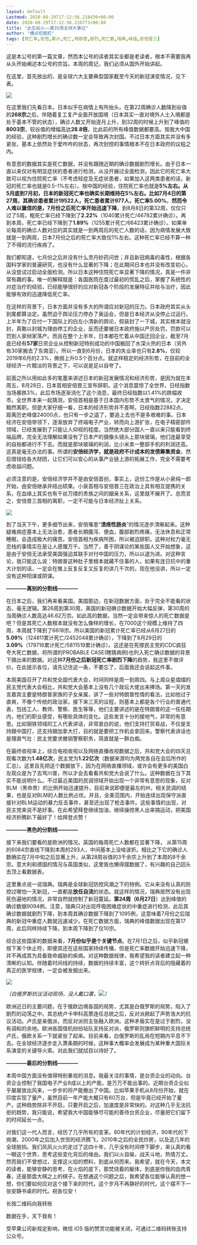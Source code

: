 ```yaml
---
layout: default
Lastmod: 2020-08-29T17:12:56.218436+00:00
date: 2020-08-29T17:12:56.216771+00:00
title: "此生如火——第35周全球大事记"
author: "槽点挖掘机"
tags: [死亡率,安倍,累计,死亡,特朗普,剧烈,死亡数,瑞典,峰值,安倍晋三]
---
```


这是本公号的第一篇文章，然而本公号的读者其实全都是老读者，根本不需要我再从头开始阐述本公号的宗旨。本周的周记，我们必须从国外开始讲起。

在这里，首先放出的，是全球六大主要典型国家截至今天的新冠演变情况，见下表。

![](https://images.weserv.nl/?url=https%3A//mmbiz.qpic.cn/mmbiz_png/v067TzXMibbvTCT5eknNwngicoyZGevQO4GndeFrsia2tInt7e5MzibwRZT1ITFDkicFL6jURWhxds0ng1RKaU4Z3ibg/640%3Fwx_fmt%3Dpng)

在这里我们先看日本。日本似乎在病情上有所抬头。在第22周确诊人数降到谷值的**268宗**之后，伴随着复工复产全面开放国境（日本其实一直对境外人士入境都是处于基本不管的状态），确诊人数又开始逐月上升，到32周的时候上升到了峰值的**8003宗**，较谷值的增幅高达**28.8倍**，比此前的所有峰值数据都要高。按我大中国的经验，这种剧烈增长的确诊数一定会导致再次封国。不过日本方面其实并没有多紧张，基本上依然处于爱咋咋的状态，再次封控的事情根本不在日本政府的议程之内。

有意思的数据其实是死亡数据，并没有跟随近期的确诊数据剧烈增长。由于日本一直以来仅对有明显症状的患者进行检测，从没开展过全面检测，因此它的死亡率大致可以视为住院死亡率（不考虑轻症及无症状患者，如果加入这两类患者的话，新冠的死亡率也就是0.5-1%左右）。按中国的经验，住院死亡率也就是**5%**左右。从5月底到7月初，日本的新冠死亡率也确实长期维持在5%左右。比如7月4日的第27周，其确诊患者累计19522人，死亡患者累计977人，死亡率**5.00%**。**然而令人难以置信的是，7月份之后死亡率开始迅速下降**，到8月8日的第32周，仅仅只过了5周，粗死亡率已经下降到了**2.22%**（1040累计死亡/46782累计确诊）。再到本周，死亡率已经下降到了**1.89%**（1255累计死亡/66423累计确诊）。如果单论每周的确诊人数对应的其实就是一到两周后的死亡人数的话，因为病情发展大致就是一到两周，日本7月份之后的死亡率大致仅1%左右。这种死亡率已经不算一种了不得的流行疾病了。

我们都知道，七月份之后并没有什么灵丹妙药问世；并且新冠病毒的毒性，根据各国科学家的普遍研究，也没有什么显著的下降；在此期间日本也并没有改变初心，从没尝试过启动全面检测。所以日本这种住院死亡率显著下降的情况，真是一件非常有趣的事。唯一的解释就是：各国医院在度过最初的慌乱之后，掌握了系统性的对症治疗的经验，已经能够很好的应对新冠各个阶段的发展特征并给与治疗，因此能够有效的迅速降低死亡率。

在这样的背景下，日本方面并没有多大的所谓应对新冠的压力。日本政府其实从头到尾都算淡定。虽然迫于舆论压力停办了奥运会，但是日本经济从没停止过运行。上半年为了应付一下国际上的白左小清新的舆论，假装封了一下城，其实根本就没封，真敢以封城为理由停工的企业，反而还要被日本政府施以严厉处罚，罚款可以罚到人家倾家荡产。而且在整个上半年，日本都在忙着从中国迁回企业，截至7月底已经有**57家**日资企业从控制新冠特别成功的中国搬回了水深火热的日本（另外有30家搬去了东南亚）。所以一直到6月份，日本的失业率也只有**2.8%**，仅较2019年6月的2.3%，微弱上升0.5个百分点。就这样稳定的经济形势，在目前的全球经济一片黯淡的背景之下，可以说是足以自夸了。  

前面之所以用如此多的笔墨来讲述日本的新冠发展情况和经济形势，是因为就在本周五，8月28日，日本首相安倍晋三宣布辞职。这个消息震惊了全世界，日经指数当场暴跌3%，此后市场逐渐消化了这个消息，最终日经指数以1.41%的跌幅收市。全世界本来一起猜测，安倍首相是基于日本国内形势不太景气的情况，才决定黯然离职。但是大家仔细一看，日本的经济形势并不差啊，日经指数22882点，距离历史峰值24000点，也只有一步之遥了，要追上去也不是多艰难的事。日本经济在安倍带领下，逐渐放弃了终端电子产业，转而向上游扩张，在电子精密部件领域，已经发展到了只能让人仰视的程度。当然绝大部分国人一直以来只能看到终端品牌，完全无法理解如果没有了日本产的摄像头镜头上那块玻璃，他们连最享受的自拍都进行不下去。而就是那块玻璃的利润，比小米卖一整部手机的利润还高。这真是毫无办法的事。所谓的**安倍经济学，就是政府不计成本的发债筹集资金**，然后借钱给各大财团，让它们可以安心的从事产业链上游的拓展工作，完全不需要考虑收益问题。

必须注意的是，安倍经济学并不是由安倍首创，事实上，这份工作是从小泉纯一郎开始，由安倍继承并结出硕果。小泉首相与安倍晋三在政治上具有相互提携的关系，在血缘上其实也有千丝万缕的贵族之间的姻亲关系，这里就不展开了。总而言之，安倍晋三首相的离职，一定不可能与日本经济扯上关系。

![](https://images.weserv.nl/?url=https%3A//mmbiz.qpic.cn/mmbiz_jpg/v067TzXMibbvTCT5eknNwngicoyZGevQO4PGhEx2f1WsfL279YnVvWnrgbvGEQIJwWnBjz9l2MBZK7baDHQ1ywOQ/640%3Fwx_fmt%3Djpeg)

到了当天下午，更多细节出来，安倍罹患“**溃疡性肠炎**”的情况逐步清晰起来。这种疑难病症基本上无法治愈，患者长期腹泻、便血，腹部剧烈疼痛，无法休息和正常睡眠，会造成极大的痛苦。安倍首相为疾病所困，所以被迫辞职。这种对权力毫无恋栈的事情实在是让人感慨万千。当然了，善于阴谋论的某些国人又开始想象，这是由于安倍无法承受美国强迫其联手对付中国的压力，所以以退为进。对这种言论，我只能这么说：特朗普这种肚子里根本就藏不住事的人，如果有连日抗中的重大计划的话，一定会在推上反复反复又反复的讲几千次的，现在他没讲，所以一定没有这种阳谋或阴谋。

**————离别的分割线————**  

在日本之后，我们再来看美国。美国那边，在新冠数据方面，处于完全不能看的状态，毫无逻辑。第26周到第30周，美国的新冠确诊数据开始大幅反弹，第30周的当周确诊人数高达46.62万宗。如此高的数据，当然一定会带来惊人的死亡数据是吧？但是其死亡人数根本就没有怎么像样的增长，在7000这个规模上维持了四周，本周就下降到了6618宗。所以美国的新冠累计死亡率已经从6月27日的**5.09%**（124811累计死亡/2452048累计确诊），下降到了8月29日的**3.09%**（179716累计死亡/5811519累计确诊）。这还是在死撑民主党的CDC疯狂夸大死亡数据，将所谓的PROBABLE CASE(瞎猜病例)也列入死亡确诊数据的背景下搞出来的数据。对这种**7月份之后新冠死亡率剧烈下降**的趋势，我这里不做评价。在此提示各位，请先记住这一条，不要忘了，后面我还会说起这件事。

本周美国召开了共和党全国代表大会，时间同样是周一到周四。与上周众星熠熠的民主党代表大会相比，共和党大会基本上没有几个政坛大佬出来捧场。第一天的发言嘉宾主要是特朗普家族的子女亲属，讲了一些对特朗普性情的看法，比如他过于直爽，不像个传统的政治家。接下来三天的议程，则基本上都是各个行业的普通代表，包括工人、教师、警察、医生等等，他们主要讲述的是在特朗普的这一任任期内，他们的职业感受，有哪些具体的变化。这些发言十分的接地气，非常的有意思。比如钢铁领域的工人代表讲话，非常直白的说，他们支持打贸易战，不仅是支持跟中国打，还支持跟加拿大打，目的就是要把工作机会拿回来。警察代表讲话也是理直气壮：民主党要求撤销警察职务，简直就是一群白痴。  

在最终收视率上，综合电视收视以及网络直播收视数据之后，共和党大会的四天总观看次数为**1.48亿次**，民主党为**1.22亿次**（数据来源均为两党各自在会后所作的汇总）。这里且先把这个数据放下，因为在网络直播领域，或许会有更多的美国白左观众是为了去骂川普，所以才会去看看共和党大会说了什么。这种数据在当下其实不能说明什么。不过最近美国的民调领域开始出现一个非常有意思的现象，反对BLM（黑命贵）的比例开始迅速提升，目前来说即便是最左的州，相关民调的结果，也是反对BLM的人数比例占优。并且，全美范围内，开始连续出现保守派直接针对BLM运动的暴力反击事件，甚至还出现了枪击事件。这些事情的出现，对民主党来说不是好事。在此希望拜登继续加油，继续操控黑人出来搞运动，把美国经济折腾趴下最好了！给拜登点赞！

**————黑色的分割线————**

接下来我们要看的是欧洲的情况。英国的每周死亡人数都在显著下降， 从第15周的6084宗直线下降到本周的293人，中间基本上没啥波折。相比之下它的确诊人数确实在7月中旬之后显著上升，从第28周谷值的3千余宗上升到了本周的8千余宗。意大利和德国的情况与英国类似，这里我也懒得摆数据了，有兴趣的自己回头去顶上看数据表。

这里重点说一说瑞典。瑞典是全球新冠防控风潮之下的特例。它从来没有认真的防控过哪怕一天新冠，一直都是**放任自流**的状态。就这样的情况，瑞典居然没有出现死伤遍地的情况，非常自然就控制了新冠蔓延。**第24周（6月27日**）达到峰值的确诊数据9094例，注意，瑞典只对出现呼吸困难症状的中重症进行检测，此后其确诊数据就剧烈下降，到本周其确诊数据下降到了1095例，这意味着7月份之后瑞典的新冠中重症人数就迅速减少。在死亡数据方面，瑞典的峰值数据出现在第17周，此后同样持续下降，到本周下降到了仅10宗。  

综合这些国家的数据来看，**7月份似乎是个关键节点**。在7月1日之后，似乎新冠被按下某个休止符，即便其还在这些国家持续传播，但是死亡率数据开始迅速下降，并不再成其为具备致命威胁的疾病。对这种数据规律，我希望我的读者建立起一种清晰的认知。伴随着时间线的持续，数据的持续丰富，这个转折点背后的隐藏着的真正的医学规律，一定会被发掘出来。

![](https://images.weserv.nl/?url=https%3A//mmbiz.qpic.cn/mmbiz_jpg/v067TzXMibbvTCT5eknNwngicoyZGevQO4ibKIGRyia733IszquicacdWHBFq5shq5wcWc1NPL9lhfz3unJsxaiaKpBA/640%3Fwx_fmt%3Djpeg)

_（白俄罗斯抗议活动现场，没人戴口罩，![](https://images.weserv.nl/?url=https%3A//mmbiz.qpic.cn/mmbiz_png/v067TzXMibbvTCT5eknNwngicoyZGevQO4Gz8LAUr73iansPxlQEHxHgC6PRBy1icQ33OVDiaaMvRLwwcib1jeZwh23g/640%3Fwx_fmt%3Dpng)）_  

欧洲近日的主要问题，在于俄欧边境各国的局势，尤其是白俄罗斯的局势，陷入了剧烈的动荡之中。其总统卢卡申科高票连任总统之后，反对派掀起了声势浩大的抗议活动。卢氏是亲俄派，而反对派则主张融入欧洲。这种矛盾实在是过于剧烈，没有调和的余地。欧洲各国借机纷纷站队支持反对派，俄罗斯则旗帜鲜明的支持总统卢氏，俄欧关系一下就紧张了起来。目前来看，白俄罗斯的乱局在短期内平息不下去。在全球经济逐步走入萧条期的时候，这种事大概率会发展成为某种重大国际关系演变的关键导火索。对此我们就拭目以待好了。  

**————最后的分割线————**

本周中国方面没有值得特别重视的消息。我最关注的事情，是台资企业的动向。台资企业控制了我国电子产业8成以上的产能，是万万不能出事的。近期台资企业似乎屡屡放出风来，一步步的将产能撤出了中国。比如苹果手机从8月份开始，就在印度实现了量产，虽然目前一年产能大概只有60万台，但是毕竟已经开始了量产。这种趋势除非不开启，只要开启之后，加速度是非常快的。对这种几乎无法抗拒的趋势，我只能说，希望我大中国能够尽可能的善待台资企业，尽量把它们留下的时间延长一点。  

对我们这一代人而言，经历了几乎所有的变革。80年代的计划经济，90年代的下岗潮，2000年之后加入世贸的经济腾飞，2010年之后的全民炒房，以及这几年的全球脱钩。我们风风火火的走过了这四十年，几乎没有时间停下脚步，来认真的看一眼这个世界，思考这些变化背后的缘由。我们以火自喻，战天斗地，热情万丈。然而我们不曾想过，支撑这火焰的燃料，到底从何而来。我希望，就在今天，本文的读者，能够安静的思考，在火焰的底下，那焚烧着的躯体，到底是你我的血肉青春，还是那盘大棋之上的棋子。在想通这个问题之后，我希望各位能够认真的想一想，你们要如何应对这个接下来的时代，这个岁月不再静好的时代，这个摆不下一张安静书桌的时代。祝各位安！  

长按二维码向我转账

数据在手，天下我有！

受苹果公司新规定影响，微信 iOS 版的赞赏功能被关闭，可通过二维码转账支持公众号。

